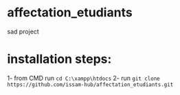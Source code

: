 # affectation_etudiants
sad project

# installation steps:

1- from CMD run `cd C:\xampp\htdocs`
2- run `git clone https://github.com/issam-hub/affectation_etudiants.git`
